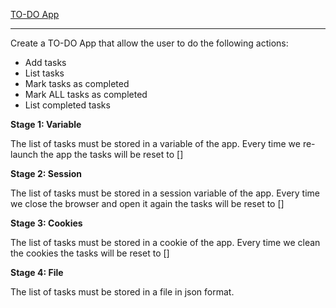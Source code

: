 [TO-DO App](https://github.com/juanmaguitar/node-exercises/tree/master/01-todo-app)

---

Create a TO-DO App that allow the user to do the following actions:

+ Add tasks
+ List tasks
+ Mark tasks as completed
+ Mark ALL tasks as completed
+ List completed tasks

**Stage 1: Variable**

The list of tasks must be stored in a variable of the app. Every time we re-launch the app the tasks will be reset to []

**Stage 2: Session**

The list of tasks must be stored in a session variable of the app. Every time we close the browser and open it again the tasks will be reset to []

**Stage 3: Cookies**

The list of tasks must be stored in a cookie of the app. Every time we clean the cookies the tasks will be reset to []

**Stage 4: File**

The list of tasks must be stored in a file in json format.